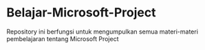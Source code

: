 # Belajar-Microsoft-Project
Repository ini berfungsi untuk mengumpulkan semua materi-materi pembelajaran tentang Microsoft Project
